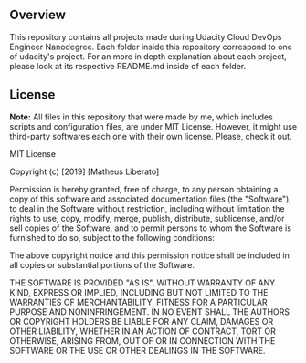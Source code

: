## Overview

This repository contains all projects made during Udacity Cloud DevOps
 Engineer Nanodegree. Each folder inside this repository correspond to 
one of udacity's project. For an more in depth explanation about each 
project, please look at its respective README.md inside of each folder.

## License

**Note:** All files in this repository that were made by me, which includes 
scripts and configuration files, are under MIT License. However, it might 
use third-party softwares each one with their own license. Please, check it out.

MIT License

Copyright (c) [2019] [Matheus Liberato]

Permission is hereby granted, free of charge, to any person obtaining a copy
of this software and associated documentation files (the "Software"), to deal
in the Software without restriction, including without limitation the rights
to use, copy, modify, merge, publish, distribute, sublicense, and/or sell
copies of the Software, and to permit persons to whom the Software is
furnished to do so, subject to the following conditions:

The above copyright notice and this permission notice shall be included in all
copies or substantial portions of the Software.

THE SOFTWARE IS PROVIDED "AS IS", WITHOUT WARRANTY OF ANY KIND, EXPRESS OR
IMPLIED, INCLUDING BUT NOT LIMITED TO THE WARRANTIES OF MERCHANTABILITY,
FITNESS FOR A PARTICULAR PURPOSE AND NONINFRINGEMENT. IN NO EVENT SHALL THE
AUTHORS OR COPYRIGHT HOLDERS BE LIABLE FOR ANY CLAIM, DAMAGES OR OTHER
LIABILITY, WHETHER IN AN ACTION OF CONTRACT, TORT OR OTHERWISE, ARISING FROM,
OUT OF OR IN CONNECTION WITH THE SOFTWARE OR THE USE OR OTHER DEALINGS IN THE
SOFTWARE.

